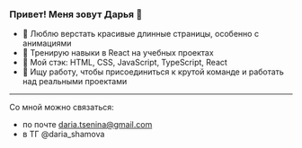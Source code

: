 ### Привет! Меня зовут Дарья 👋

- 🌟 Люблю верстать красивые длинные страницы, особенно с анимациями
- 🔭 Тренирую навыки в React на учебных проектах
- 🔧 Мой стэк: HTML, CSS, JavaScript, TypeScript, React
- 👯 Ищу работу, чтобы присоединиться к крутой команде и работать над реальными проектами

____________
Со мной можно связаться:
- по почте daria.tsenina@gmail.com 
- в ТГ @daria_shamova

<!--
**DariaShamova/DariaShamova** is a ✨ _special_ ✨ repository because its `README.md` (this file) appears on your GitHub profile.

Here are some ideas to get you started:

- 🔭 I’m currently working on ...
- 🌱 I’m currently learning ...
- 👯 I’m looking to collaborate on ...
- 🤔 I’m looking for help with ...
- 💬 Ask me about ...
- 📫 How to reach me: ...
- 😄 Pronouns: ...
- ⚡ Fun fact: ...
-->
